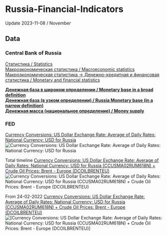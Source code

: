 # Russia-Financial-Indicators
Update 2023-11-08 / November

## Data         
### Central Bank of Russia           
[Статистика / Statistics](https://www.cbr.ru/statistics/)                  
[Макроэкономическая статистика / Macroeconomic statistics](https://www.cbr.ru/statistics/macro_itm)                   
[Макроэкономическая статистика -> Денежно-кредитная и финансовая статистика / Monetary and financial statistics](https://www.cbr.ru/statistics/macro_itm/dkfs/)                 
              
**[Денежная база в широком определении / Monetary base in a broad definition](https://www.cbr.ru/vfs/statistics/ms/mb_bd.xlsx)**                      
**[Денежная база (в узком определении) / Russia Monetary base (in a narrow definition)](https://www.cbr.ru/hd_base/mb_nd)**                             
**[Денежная масса (национальное определение) / Money supply](https://www.cbr.ru/statistics/ms/)**

### FED
[Currency Conversions: US Dollar Exchange Rate: Average of Daily Rates: National Currency: USD for Russia](https://fred.stlouisfed.org/series/CCUSMA02RUM618N)         
![Currency Conversions: US Dollar Exchange Rate: Average of Daily Rates: National Currency: USD for Russia](https://fred.stlouisfed.org/graph/fredgraph.png?g=1cofG)               

Total timeline
[Currency Conversions: US Dollar Exchange Rate: Average of Daily Rates: National Currency: USD for Russia  (CCUSMA02RUM618N) + Crude Oil Prices: Brent - Europe  (DCOILBRENTEU)](https://fred.stlouisfed.org/graph/?g=1cofX)          
![Currency Conversions: US Dollar Exchange Rate: Average of Daily Rates: National Currency: USD for Russia  (CCUSMA02RUM618N) + Crude Oil Prices: Brent - Europe  (DCOILBRENTEU)](https://fred.stlouisfed.org/graph/fredgraph.png?g=1cofX)                      

From 24-02-2022
[Currency Conversions: US Dollar Exchange Rate: Average of Daily Rates: National Currency: USD for Russia  (CCUSMA02RUM618N) + Crude Oil Prices: Brent - Europe  (DCOILBRENTEU)](https://fred.stlouisfed.org/graph/?g=1cogl)             
![[Currency Conversions: US Dollar Exchange Rate: Average of Daily Rates: National Currency: USD for Russia  (CCUSMA02RUM618N) + Crude Oil Prices: Brent - Europe  (DCOILBRENTEU)]](https://fred.stlouisfed.org/graph/fredgraph.png?g=1cogl)            


